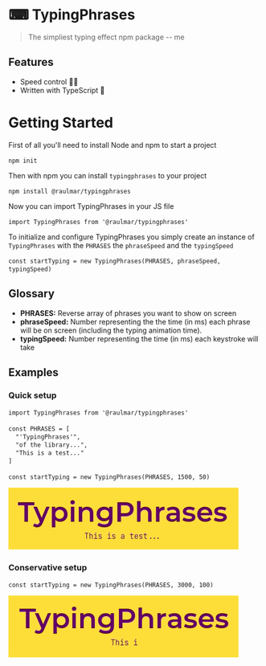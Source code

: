 # ⌨ TypingPhrases
> The simpliest typing effect npm package 
-- me


## Features
* Speed control 🚶🏃
* Written with TypeScript 💙

# Getting Started
First of all you'll need to install Node and npm to start a project
```
npm init
```
Then with npm you can install `typingphrases` to your project 
```
npm install @raulmar/typingphrases 
```
Now you can import TypingPhrases in your JS file
```
import TypingPhrases from '@raulmar/typingphrases'
```
To initialize and configure TypingPhrases you simply create an instance of `TypingPhrases` with the `PHRASES` the `phraseSpeed` and the `typingSpeed`
```
const startTyping = new TypingPhrases(PHRASES, phraseSpeed, typingSpeed)
```

## Glossary
* **PHRASES:** Reverse array of phrases you want to show on screen
* **phraseSpeed:** Number representing the the time (in ms) each phrase will be on screen (including the typing animation time).
* **typingSpeed:** Number representing the time (in ms) each keystroke will take

## Examples
### Quick setup
```
import TypingPhrases from '@raulmar/typingphrases'

const PHRASES = [
  "'TypingPhrases'",
  "of the library...", 
  "This is a test..."
]

const startTyping = new TypingPhrases(PHRASES, 1500, 50)
```
![](../Example1.gif)

### Conservative setup
```
const startTyping = new TypingPhrases(PHRASES, 3000, 100)
```
![](../Example2.gif)
